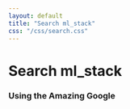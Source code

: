 ```yaml
---
layout: default
title: "Search ml_stack"
css: "/css/search.css"
---
```


# Search ml_stack

### Using the Amazing Google

<div id="google-custom-search">
<script>
  (function() {
    var cx = '009149815852525205152:wmudrk1brn8';
    var gcse = document.createElement('script');
    gcse.type = 'text/javascript';
    gcse.async = true;
    gcse.src = (document.location.protocol == 'https:' ? 'https:' : 'http:') +
        '//www.google.com/cse/cse.js?cx=' + cx;
    var s = document.getElementsByTagName('script')[0];
    s.parentNode.insertBefore(gcse, s);
  })();
</script>
<gcse:searchbox></gcse:searchbox>
<gcse:searchresults></gcse:searchresults>
</div>
